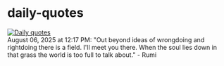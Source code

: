 # daily-quotes
[![Daily quotes](https://github.com/ceepu8/daily-quotes/actions/workflows/daily-quote.yml/badge.svg)](https://github.com/ceepu8/daily-quotes/actions/workflows/daily-quote.yml)<br/>
August 06, 2025 at 12:17 PM: "Out beyond ideas of wrongdoing and rightdoing there is a field. I'll meet you there. When the soul lies down in that grass the world is too full to talk about." - Rumi
